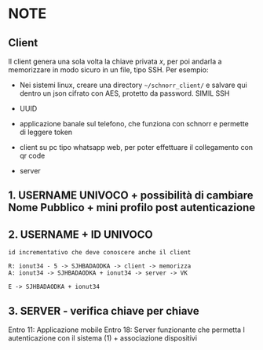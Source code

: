 # NOTE

## Client

Il client genera una sola volta la chiave privata $x$, per poi andarla a memorizzare in modo sicuro in un file, tipo SSH. Per esempio:

- Nei sistemi linux, creare una directory `~/schnorr_client/` e salvare qui dentro un json cifrato con AES, protetto da password. SIMIL SSH

- UUID

- applicazione banale sul telefono, che funziona con schnorr e permette di leggere token
- client su pc tipo whatsapp web, per poter effettuare il collegamento con qr code
- server

## 1. USERNAME UNIVOCO + possibilità di cambiare Nome Pubblico + mini profilo post autenticazione

## 2. USERNAME + ID UNIVOCO
    id incrementativo che deve conoscere anche il client

    R: ionut34 - 5 -> SJHBADAODKA -> client -> memorizza
    A: ionut34 -> SJHBADAODKA + ionut34 -> server -> VK

    E -> SJHBADAODKA + ionut34

## 3. SERVER - verifica chiave per chiave

Entro 11: Applicazione mobile
Entro 18: Server funzionante che permetta l autenticazione con il sistema (1) + associazione dispositivi